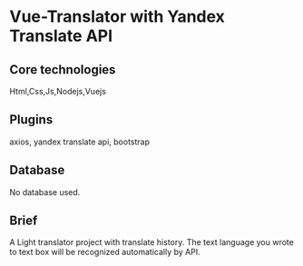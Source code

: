 # Vue-Translator with Yandex Translate API

## Core technologies
Html,Css,Js,Nodejs,Vuejs

## Plugins
axios, yandex translate api, bootstrap

## Database
No database used.

## Brief
A Light translator project with translate history. The text language you wrote to text box will be recognized automatically by API.